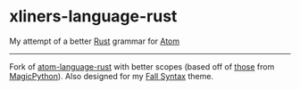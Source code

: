 # xliners-language-rust

My attempt of a better [Rust][rust] grammar for [Atom][atom]

---

Fork of [atom-language-rust](https://github.com/miqh/atom-language-rust) with better scopes (based off of [those](https://github.com/MagicStack/MagicPython/blob/master/misc/scopes) from [MagicPython](https://github.com/MagicStack/MagicPython)). Also designed for my [Fall Syntax][fall-syntax] theme.


[fall-syntax]: https://atom.io/packages/fall-syntax
[atom]: https://atom.io/
[rust]: https://www.rust-lang.org/

